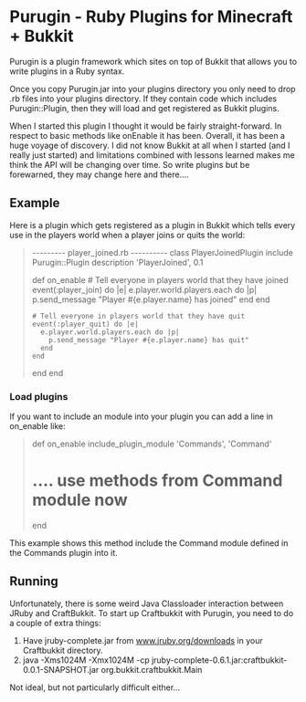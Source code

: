 # Purugin - Ruby Plugins for Minecraft + Bukkit

Purugin is a plugin framework which sites on top of Bukkit that allows you to
write plugins in a Ruby syntax.

Once you copy Purugin.jar into your plugins directory you only need to drop
.rb files into your plugins directory.  If they contain code which includes
Purugin::Plugin, then they will load and get registered as Bukkit plugins.

When I started this plugin I thought it would be fairly straight-forward. In
respect to basic methods like onEnable it has been.  Overall, it has been a
huge voyage of discovery.  I did not know Bukkit at all when I started (and
I really just started) and limitations combined with lessons learned makes
me think the API will be changing over time.  So write plugins but be 
forewarned, they may change here and there....

## Example

Here is a plugin which gets registered as a plugin in Bukkit which tells
every use in the players world when a player joins or quits the world:

> --------- player_joined.rb ----------
> class PlayerJoinedPlugin
>   include Purugin::Plugin
>   description 'PlayerJoined', 0.1
>   
>   def on_enable
>     # Tell everyone in players world that they have joined
>     event(:player_join) do |e|
>       e.player.world.players.each do |p| 
>         p.send_message "Player #{e.player.name} has joined"
>       end
>     end
> 
>     # Tell everyone in players world that they have quit
>     event(:player_quit) do |e|
>       e.player.world.players.each do |p| 
>         p.send_message "Player #{e.player.name} has quit"
>       end
>     end
>   end
> end

### Load plugins

If you want to include an module into your plugin you can add a line in
on_enable like:

> def on_enable
>   include_plugin_module 'Commands', 'Command'
>   # .... use methods from Command module now
> end

This example shows this method include the Command module defined in the 
Commands plugin into it. 

## Running

Unfortunately, there is some weird Java Classloader interaction between JRuby
and CraftBukkit.  To start up Craftbukkit with Purugin, you need to do a couple
of extra things:

1. Have jruby-complete.jar from www.jruby.org/downloads in your Craftbukkit directory.
2. java -Xms1024M -Xmx1024M -cp jruby-complete-0.6.1.jar:craftbukkit-0.0.1-SNAPSHOT.jar org.bukkit.craftbukkit.Main

Not ideal, but not particularly difficult either...

